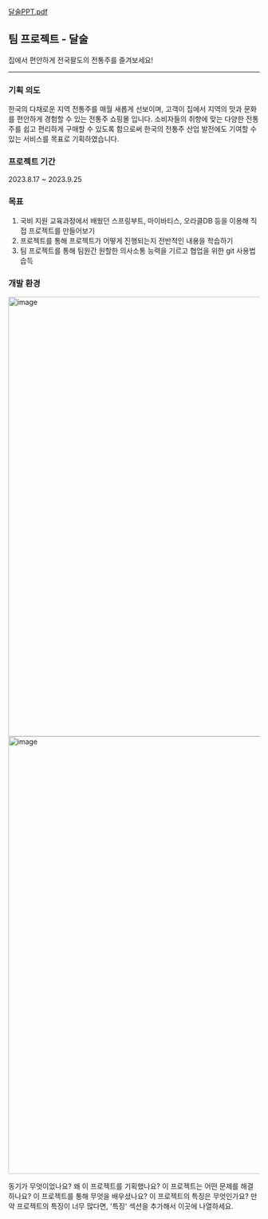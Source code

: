 [달술PPT.pdf](https://github.com/mipoung/KH_dalsul/files/12839666/PPT.pdf)

<h2>팀 프로젝트 - 달술</h2>
<p>집에서 편안하게 전국팔도의 전통주를 즐겨보세요!</p>


<hr>
<h3>기획 의도</h3>
한국의 다채로운 지역 전통주를 매월 새롭게 선보이며, 고객이 집에서 지역의 맛과 문화를 편안하게 경험할 수 있는 전통주 쇼핑몰 입니다. 소비자들의 취향에 맞는 다양한 전통주를 쉽고 편리하게 구매할 수 있도록 함으로써 한국의 전통주 산업 발전에도 기여할 수 있는 서비스를 목표로 기획하였습니다.


<h3>프로젝트 기간</h3>
<p>2023.8.17 ~ 2023.9.25</p>


<h3>목표</h3>

1. 국비 지원 교육과정에서 배웠던 스프링부트, 마이바티스, 오라클DB 등을 이용해 직접 프로젝트를 만들어보기
2. 프로젝트를 통해 프로젝트가 어떻게 진행되는지 전반적인 내용을 학습하기
3. 팀 프로젝트를 통해 팀원간 원할한 의사소통 능력을 기르고 협업을 위한 git 사용법 습득

<h3>개발 환경</h3>
<img width="881" alt="image" src="https://github.com/mipoung/KH_dalsul/assets/95519464/630ee318-2491-48c3-9152-ace53ad56af7">
<img width="877" alt="image" src="https://github.com/mipoung/KH_dalsul/assets/95519464/2ed0eecc-5e9e-48ea-aa81-124396765151">


동기가 무엇이었나요?
왜 이 프로젝트를 기획했나요?
이 프로젝트는 어떤 문제를 해결하나요?
이 프로젝트를 통해 무엇을 배우셨나요?
이 프로젝트의 특징은 무엇인가요?
만약 프로젝트의 특징이 너무 많다면, '특징' 섹션을 추가해서 이곳에 나열하세요.
